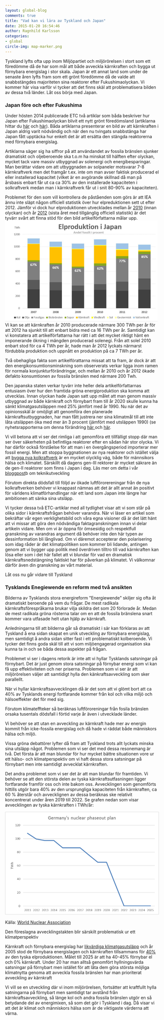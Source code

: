 ```yaml
---
layout: global-blog
comments: true
title: "Vad kan vi lära av Tyskland och Japan"
date: 2015-01-20 16:54:46
author: Ragnhild Karlsson
categories:
- global
circle-img: map-marker.png
---
```

<p>Tyskland lyfts ofta upp inom Miljöpartiet och miljörörelsen i stort som ett föredömme då de har som mål att både avveckla kärnkraften och bygga ut förnybara energislag i stor skala. Japan är ett annat land som under de senaste åren lyfts fram som ett grönt föredömme då de valde att snabbstängdes majoriteten sina reaktorer efter Fukushimaolyckan. Vi kommer här visa varför vi tycker att det finns skäl att problematisera bilden av dessa två länder. Låt oss börja med Japan.</p>
<h3>Japan före och efter Fukushima</h3>
<p>Under hösten 2014 publicerade ETC två artiklar som båda beskriver hur Japan efter Fukushimaolyckan blivit ett nytt grönt föredömsland (artiklarna hittar du <a href="http://www.etc.se/klimat/efter-fukushima-nu-ar-japan-ett-gront-foredome
">här</a> och <a href="http://www.etc.se/klimat/en-ljus-framtid-utan-karnkraft">här</a>). Båda artiklarna presenterar en bild av att kärnkraften i Japan aldrig varit nödvändig och när den nu tvingats snabbstänga har Japan fått upptäcka hur enkelt det är att ersätta den stängda reaktorerna med förnybara energislag.</p> 
<p>Artiklarna säger sig ha siffror på att användandet av fossila bränslen sjunker dramatiskt  och oljeberoende ska t.o.m ha minskat till hälften efter olyckan, mycket tack vare massiv utbyggnad av solenergi och energibesparingar. Man berättar vidare om att utbyggnaden av solpaneler motsvarar 7-8 kärnkraftverk men det framgår t.ex. inte om man avser faktisk producerad el eller installerad kapacitet (vilket är en avgörande skillnad då man på årsbasis enbart får ut ca ca 30% av den installerade kapaciteten i solkraftverk medan man i kärnkraftverk får ut i snit 80-90% av kapaciteten).</p>
<p>Problemet för den som vill kontrollera de påståenden som görs är att IEA ännu inte släpt någon officiell statistik över hur elpreduktionen sett ut efter 2012. Jämför vi dock hur elproduktionen utvecklades mellan år <a href="http://www.iea.org/statistics/statisticssearch/report/?country=JAPAN&product=electricityandheat&year=2010">2010</a> (innan olyckan) och år <a href="http://www.iea.org/statistics/statisticssearch/report/?country=JAPAN&product=electricityandheat&year=2012">2012</a> (sista året med tillgänglig officiell statistik) är det tyvärr svårt att finna stöd för den bild artikelförfattarna målar upp. 
<img class="img-responsive blog-img" src= "/assets/img/global/japans-elproduktion.jpg">
Vi kan se att kärnkraften år 2010 producerade närmare 300 TWh per år för att 2012 ha sjunkit till att enbart bidra med ca 16 TWh per år. Samtidigt kan vi konstatera att artikelförfattarna har rätt i att det mycket riktigt hänt en imponerande ökning i mängden producerad solenegi. Från att solel 2010 enbart stod för ca 4 TWh per år, hade man år 2012 lyckats närmarst fördubbla produktion och uppnått en produktion på ca 7 TWh per år.</p>
<p>Två obehagliga fakta som artikelförattarna missat att ta fram, är dock är att den energikonsumtionsminskning som observerats verkar ligga inom ramen för normala konjunkturförändringar, och mellan år 2010 och år 2012 ökade defakto konsumtionen av fossila bränslen med närmare 200 Twh.</p>
<p>Den japanska staten verkar tyvärr inte heller dela artikelförfattarnas entusiasm över hur den framtida gröna energiproduktion ska komma att utvecklas. Innan olyckan hade Japan satt upp målet att man genom massiv utbyggnad av både kärnkraft och förnybart fram till år 2020 skulle kunna ha sänkt klimatgasutsläppen med 25% jämfört med år 1990. Nu när det av opinionsskäl är omöjligt att genomföra den planerade kärnkraftsutbyggnaden, har man fått justrera ner sina klimatmål till att inte låta utsläppen öka med mer än 3 procent (jämfört med utsläppen 1990) (se nyhetsrapporterna om denna förändring <a href="http://www.japantimes.co.jp/news/2013/11/16/national/politics-diplomacy/new-emissions-goal-derided-as-bad-joke-at-u-n-climate-summit/#.VL5sLDU2xC1">här </a> och <a href="http://www.reuters.com/article/2013/11/15/us-climate-japan-idUSBRE9AE00P20131115">här</a>. </p>
<p>Vi vill betona att vi ser det rimliga i att genomföra ett tillfälligt stopp där man ser över säkerheten på befintliga reaktorer efter en sådan här stor olycka. Vi har därför också förståelse för att man i en övergångsperiod importerar mer fossil energi. Men att stoppa byggnationen av nya reaktorer och istället välja att <a href="http://www.wsj.com/articles/japan-continues-to-re-embrace-coal-1426162227">bygga nya kolkraftverk</a> är en mycket olycklig väg, både för männsikors hälsa och klimatet. Särskillt då dagens gen-III rektorer är mycket säkrare än de gen-II reaktorer som finns i Japan i dag. Läs mer om detta i vår <a href="/tech/">bloggpost</a>b om teknikutveckling </p>
<p>Förutom direkta dödsfall till följd av ökade luftförorereningar från de nya kolkraftverken behöver vi knappast nämnas att det är allt annat än positivt för världens klimatförhandlingar när ett land som Japan inte längre har ambitionen att sänka sina utsläpp.</p>
<p>Vi tycker dessa två ETC-artiklar med all tydlighet visar att vi som står på olika sidor i kärnkraftsfrågan behöver varandra. När vi läser en artikel som bekräftar vår egen verklighetsbild och våra egna visioner då är det lätt hänt att vi missar att göra den nödvändiga faktagranskningen innan vi delar artikeln vidare. Men om vi är öppna för ömsesidig och respektfull granskning av varandras argument då behöver inte den här typen av dessinformation bli långlivad. Om vi däremot accepterar den polarisering som idag råder är det klimatpolitiken som kommer bli lidande, antingen genom att vi bygger upp politik med överdriven tilltro till vad kärnkraften kan lösa eller som i det här fallet att vi blundar för vad en dramatisk kärnkraftsnedstängning faktiskt har för påverkan på klimatet. Vi välkomnar därför även din granskning av vårt material.</p>
<p>Låt oss nu går vidare till Tyskland</p>
<h3>Tysklands Enegiewende en reform med två ansikten</h3>
<p>Bilderna av Tysklands stora energireform "Energiewende" skiljer sig ofta åt dramatiskt beroende på vem du frågar.
De mest radikala kärnkraftsförespråkarna brukar vilja skildra det som 20 förlorade år. Medan de mest radikala gröna rösterna talar om en att de fossila bränslena snart kommer vara utfasade helt utan hjälp av kärnkraft.</p>
<p>Anledningarna till att bilderna går så dramatiskt i sär kan förklaras av att Tyskland å ena sidan skapat en unik utveckling av förnybara energislag, men samtidigt å andra sidan sitter fast i ett problematiskt kolberoende. Vi tycker det finns goda skäl till att vi som miljöengagerad organisation ska kunna ta in och se båda dessa aspekter på frågan.</p>
<p>Problemet vi ser i dagens retorik är inte att vi hyllar Tysklands satsningar på förnybart. Det är just genom stora satsningar på förnybar energi som vi kan få upp effektiviteten och ner priserna. Problemen som vi ser är att miljörörelsen väljer att samtidigt hylla den känkraftsavveckling som sker parallellt.</p>
<p>När vi hyllar kärnkraftsavvecklingen då är det som att vi glömt bort att ca 40% av Tysklands energi fortfarande kommer från kol och vilka miljö och hälsoeffekter det för med sig.</p>
<p>Förutom klimateffteker så beräknas luftföroreningar från fosila bränslen orsaka tusentals dödsfall i förtid varje år även i utvecklade länder.</p>
<p>Vi behöver se att utan en avveckling av kärnkraft hade mer av energin kommit från icke-fossila energislag och då hade vi räddat både människors hälsa och miljö.</p>
<p>Vissa gröna debattörer lyfter då fram att Tyskland trots allt lyckats minska sina utsläpp något. Problemen som vi ser det med dessa resonemang är två. Det första är att man blundar för hur mycket bättre situationen vore ur ett hälso- och klimatperspektiv om vi haft dessa stora satsningar på förnybart men inte samtidigt avvecklat kärnkraften.</p>
<p>Det andra problemet som vi ser det är att man blundar för framtiden.   
Vi behöver se att den största delen av tyska kärnkraftsutfasningen ligger fortfarande framför oss och inte bakom oss. Avvecklingen som genomförts hittills utgör bara 40% av den ursprungliga kapaciteten från kärnkraften, ca 60 % återstår och avvecklignen av dessa beräknas ske relativit koncentrerat under åren 2019 till 2022. Se grafen nedan som visar avvecklingen av tyska kärnkraften i TWh/år:</p>
<img class="img-responsive blog-img" src= "/assets/img/global/germany_nuclear_phaseout_1.png">
<p>Källa: <a href="http://www.world-nuclear.org/info/Country-Profiles/Countries-G-N/Germany/">World Nuclear Association</a></p>
<p>Den föreslagna avvecklingstakten blir särskilt problematisk ur ett klimatperspektiv</p> 
<p>Kärnkraft och förnybara energislag har <a href="/karnkraftskoll/livscykelanalyser/">likvärdiga klimatgasutsläpp</a> och år 2005 stod de förnybara energislagen och kärnkraften tillsammans för <a href="http://www.iea.org/statistics/statisticssearch/report/?country=GERMANY&product=electricityandheat&year=2005">40%</a> av den tyska elproduktionen. Målet till 2025 är att ha 40-45% förnybar el och 0% kärnkraft. Under 20 har man alltså genomfört hyllningsvärda satsningar på förnybart men istället för att låta dem göra största möjliga klimatnytta genoma att avveckla fossila bränslen har man prioriterat avveckling av kärnkraft</p>
<p>Vi vill se en utveckling där vi inom miljörörelsen, fortsätter att kraftfullt hylla satningarna på förnybart men samtidigt tar avstånd från kärnkraftsavveckling, så länge kol och andra fossila bränslen utgör en så betydande del av energimixen, så som det gör i Tyskland i dag. Då visar vi att det är klimat och människors hälsa som är de viktigaste värderna att värna.</p>

